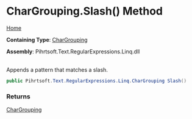 # CharGrouping\.Slash\(\) Method

[Home](../../../../../../README.md)

**Containing Type**: [CharGrouping](../README.md)

**Assembly**: Pihrtsoft\.Text\.RegularExpressions\.Linq\.dll

\
Appends a pattern that matches a slash\.

```csharp
public Pihrtsoft.Text.RegularExpressions.Linq.CharGrouping Slash()
```

### Returns

[CharGrouping](../README.md)

